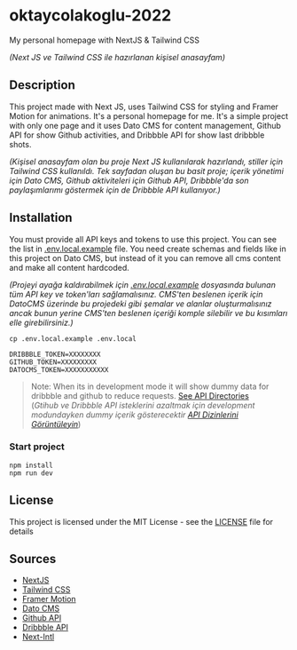 # oktaycolakoglu-2022

My personal homepage with NextJS & Tailwind CSS

_(Next JS ve Tailwind CSS ile hazırlanan kişisel anasayfam)_

## Description

This project made with Next JS, uses Tailwind CSS for styling and Framer Motion for animations. It's a personal homepage for me. It's a simple project with only one page and it uses Dato CMS for content management, Github API for show Github activities, and Dribbble API for show last dribbble shots.

_(Kişisel anasayfam olan bu proje Next JS kullanılarak hazırlandı, stiller için Tailwind CSS kullanıldı. Tek sayfadan oluşan bu basit proje; içerik yönetimi için Dato CMS, Github aktiviteleri için Github API, Dribbble'da son paylaşımlarımı göstermek için de Dribbble API kullanıyor.)_

## Installation

You must provide all API keys and tokens to use this project. You can see the list in [.env.local.example](./.env.local.example) file.
You need create schemas and fields like in this project on Dato CMS, but instead of it you can remove all cms content and make all content hardcoded.

_(Projeyi ayağa kaldırabilmek için [.env.local.example](./.env.local.example) dosyasında bulunan tüm API key ve token'ları sağlamalısınız. CMS'ten beslenen içerik için DatoCMS üzerinde bu projedeki gibi şemalar ve alanlar oluşturmalısınız ancak bunun yerine CMS'ten beslenen içeriği komple silebilir ve bu kısımları elle girebilirsiniz.)_

```
cp .env.local.example .env.local
```

```
DRIBBBLE_TOKEN=XXXXXXXX
GITHUB_TOKEN=XXXXXXXXX
DATOCMS_TOKEN=XXXXXXXXXXX
```

> Note: When its in development mode it will show dummy data for dribbble and github to reduce requests. [See API Directories](./pages/api/) <br/>
> (_Gtihub ve Dribbble API isteklerini azaltmak için development modundayken dummy içerik gösterecektir [API Dizinlerini Görüntüleyin](./pages/api/)_)

### Start project

```
npm install
npm run dev
```

## License

This project is licensed under the MIT License - see the [LICENSE](./LICENSE) file for details

## Sources

- [NextJS](https://nextjs.org/)
- [Tailwind CSS](https://tailwindcss.com/)
- [Framer Motion](https://www.framer.com/motion/)
- [Dato CMS](https://www.datocms.com/docs/next-js)
- [Github API](https://docs.github.com/en/rest)
- [Dribbble API](https://developer.dribbble.com/v2/)
- [Next-Intl](https://www.thisdot.co/blog/next-js-adding-localization-with-next-intl)
